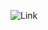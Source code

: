 ![Link](https://jotaku.de/wp-content/uploads/2016/09/natsume_yuujinchou_wallpaper-13998-1-768x432.jpg)
